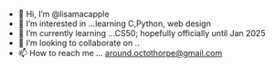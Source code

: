 - 👋 Hi, I’m @lisamacapple 
- 👀 I’m interested in ...learning C,Python, web design
- 🌱 I’m currently learning ...CS50; hopefully officially until Jan 2025
- 💞️ I’m looking to collaborate on ..
- 📫 How to reach me ...
around.octothorpe@gmail.com

<!---
lisamacapple/lisamacapple is a ✨ special ✨ repository because its `README.md` (this file) appears on your GitHub profile.
You can click the Preview link to take a look at your changes.
--->
